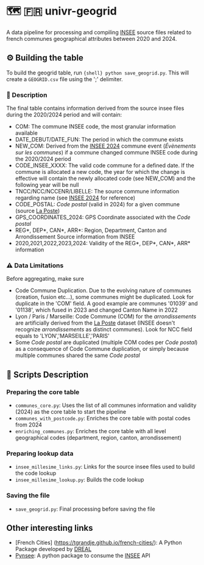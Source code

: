 # 🗺️ 🇫🇷 univr-geogrid 

A data pipeline for processing and compiling [INSEE](https://www.insee.fr/fr/information/2560452) source files related to french communes geographical attributes between 2020 and 2024.

## ⚙️ Building the table

To build the geogrid table, run `{shell} python save_geogrid.py`. This will create a `GEOGRID.csv` file using the ';' delimiter. 

### 📝 Description

The final table contains information derived from the source insee files during the 2020/2024 period and will contain:
- COM: The commune INSEE code, the most granular information available
- DATE_DEBUT/DATE_FUN: The period in which the commune exists
- NEW_COM: Derived from the [INSEE 2024](https://www.insee.fr/fr/information/7766585) commune event (*Évènements sur les communes*) if a commune changed commune INSEE code during the 2020/2024 period
- CODE_INSEE_XXXX: The valid code commune for a defined date. If the commune is allocated a new code, the year for which the change is effective will contain the newly allocated code (see NEW_COM) and the following year will be null
- TNCC/NCC/NCCENR/LIBELLE: The source commune information regarding name (see [INSEE 2024](https://www.insee.fr/fr/information/7766585) for reference)
- CODE_POSTAL: *Code postal* (valid in 2024) for a given commune (source [La Poste](https://datanova.laposte.fr/datasets/laposte-hexasmal))
- GPS_COORDINATES_2024: GPS Coordinate associated with the *Code postal*
- REG*, DEP*, CAN*, ARR*:  Region, Department, Canton and Arrondissement Source information from INSEE
- 2020,2021,2022,2023,2024: Validity of the REG*, DEP*, CAN*, ARR* information

### ⚠️ Data Limitations

Before aggregating, make sure
- Code Commune Duplication. Due to the evolving nature of communes (creation, fusion etc...), some communes might be duplicated. Look for duplicate in the 'COM' field. A good example are communes '01039' and '01138', which fused in 2023 and changed Canton Name in 2022
- Lyon / Paris / Marseille: Code Commune (COM) for the *arrondissements* are artificially derived from the [La Poste](https://datanova.laposte.fr/datasets/laposte-hexasmal) dataset (INSEE doesn't recognize *arrondissements* as distinct communes). Look for NCC field equals to 'LYON','MARSEILLE','PARIS'
- Some *Code postal* are duplicated (multiple COM codes per *Code postal*) as a consequence of Code Commune duplication, or simply because multiple communes shared the same *Code postal*

## 🤖 Scripts Description

### Preparing the core table

- `communes_core.py`: Uses the list of all communes information and validity (2024) as the core table to start the pipeline
- `communes_with_postcode.py`: Enriches the core table with postal codes from 2024
- `enriching_communes.py`: Enriches the core table with all level geographical codes (department, region, canton, arrondissement)

### Preparing lookup data 

- `insee_millesime_links.py`: Links for the source insee files used to build the code lookup
- `insee_millesime_lookup.py`: Builds the code lookup

### Saving the file

- `save_geogrid.py`: Final processing before saving the file

## Other interesting links

- [French Cities] (https://tgrandje.github.io/french-cities/): A Python Package developed by [DREAL](https://www.hauts-de-france.developpement-durable.gouv.fr/)
- [Pynsee](https://github.com/InseeFrLab/pynsee): A python package to consume the [INSEE](https://www.insee.fr/fr/accueil) API
